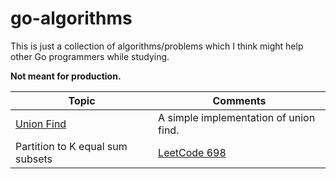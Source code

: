 # go-algorithms

This is just a collection of algorithms/problems which I think might help other Go programmers while studying. 

**Not meant for production.**

| Topic | Comments |
| --- | --- |
| [Union Find](https://github.com/deepakborania/go-algorithms/tree/master/unionfind) | A simple implementation of union find. |
| Partition to K equal sum subsets | [LeetCode 698](https://leetcode.com/problems/partition-to-k-equal-sum-subsets/) |